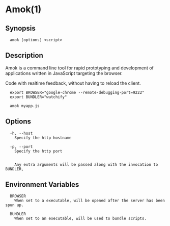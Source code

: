 # Amok(1)

## Synopsis
```
  amok [options] <script>
```

## Description
Amok is a command line tool for rapid prototyping and development of applications
written in JavaScript targeting the browser.

Code with realtime feedback, without having to reload the client.

```
  export BROWSER="google-chrome --remote-debugging-port=9222"
  export BUNDLER="watchify"
  
  amok myapp.js
```

## Options
```
  -h, --host
    Specify the http hostname

  -p, --port
    Specify the http port


    Any extra arguments will be passed along with the invocation to BUNDLER,
```

## Environment Variables
```
  BROWSER
    When set to a executable, will be opened after the server has been spun up.
    
  BUNDLER
    When set to an executable, will be used to bundle scripts.
```

